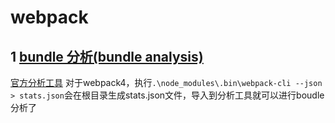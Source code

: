 # webpack

## 1 [bundle 分析(bundle analysis)](https://www.webpackjs.com/guides/code-splitting/#bundle-%E5%88%86%E6%9E%90-bundle-analysis-)

[官方分析工具](http://webpack.github.io/analyse/)
对于webpack4，执行`.\node_modules\.bin\webpack-cli --json > stats.json`会在根目录生成stats.json文件，导入到分析工具就可以进行boudle分析了


